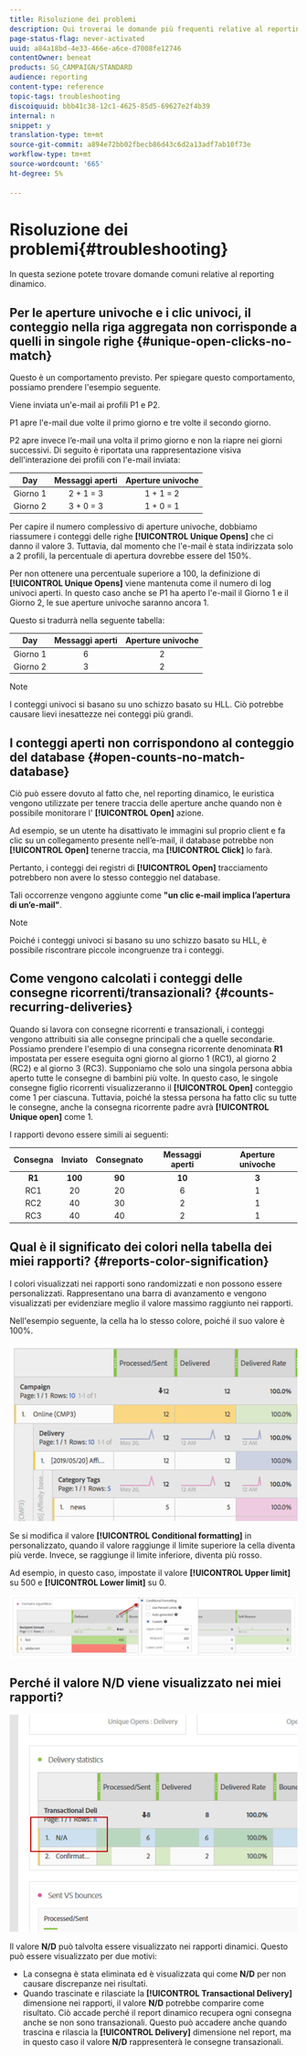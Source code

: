 ```yaml
---
title: Risoluzione dei problemi
description: Qui troverai le domande più frequenti relative al reporting dinamico.
page-status-flag: never-activated
uuid: a84a18bd-4e33-466e-a6ce-d7008fe12746
contentOwner: beneat
products: SG_CAMPAIGN/STANDARD
audience: reporting
content-type: reference
topic-tags: troubleshooting
discoiquuid: bbb41c38-12c1-4625-85d5-69627e2f4b39
internal: n
snippet: y
translation-type: tm+mt
source-git-commit: a894e72bb02fbecb86d43c6d2a13adf7ab10f73e
workflow-type: tm+mt
source-wordcount: '665'
ht-degree: 5%

---
```



# Risoluzione dei problemi{#troubleshooting}

In questa sezione potete trovare domande comuni relative al reporting dinamico.

## Per le aperture univoche e i clic univoci, il conteggio nella riga aggregata non corrisponde a quelli in singole righe {#unique-open-clicks-no-match}

Questo è un comportamento previsto.
Per spiegare questo comportamento, possiamo prendere l&#39;esempio seguente.

Viene inviata un&#39;e-mail ai profili P1 e P2.

P1 apre l&#39;e-mail due volte il primo giorno e tre volte il secondo giorno.

P2 apre invece l’e-mail una volta il primo giorno e non la riapre nei giorni successivi.
Di seguito è riportata una rappresentazione visiva dell&#39;interazione dei profili con l&#39;e-mail inviata:

<table> 
 <thead> 
  <tr> 
   <th align="center"> <strong>Day</strong> <br /> </th> 
   <th align="center"> <strong>Messaggi aperti</strong> <br /> </th> 
   <th align="center"> <strong>Aperture univoche</strong> <br /> </th> 
  </tr> 
 </thead> 
 <tbody> 
  <tr> 
   <td align="center"> Giorno 1<br /> </td> 
   <td align="center"> 2 + 1 = 3<br /> </td> 
   <td align="center"> 1 + 1 = 2<br /> </td> 
  </tr> 
  <tr> 
   <td align="center"> Giorno 2<br /> </td> 
   <td align="center"> 3 + 0 = 3<br /> </td> 
   <td align="center"> 1 + 0 = 1<br /> </td> 
  </tr>
 </tbody> 
</table>

Per capire il numero complessivo di aperture univoche, dobbiamo riassumere i conteggi delle righe **[!UICONTROL Unique Opens]** che ci danno il valore 3. Tuttavia, dal momento che l&#39;e-mail è stata indirizzata solo a 2 profili, la percentuale di apertura dovrebbe essere del 150%.

Per non ottenere una percentuale superiore a 100, la definizione di **[!UICONTROL Unique Opens]** viene mantenuta come il numero di log univoci aperti. In questo caso anche se P1 ha aperto l&#39;e-mail il Giorno 1 e il Giorno 2, le sue aperture univoche saranno ancora 1.

Questo si tradurrà nella seguente tabella:

<table> 
 <thead> 
  <tr> 
   <th align="center"> <strong>Day</strong> <br /> </th> 
   <th align="center"> <strong>Messaggi aperti</strong> <br /> </th> 
   <th align="center"> <strong>Aperture univoche</strong> <br /> </th> 
  </tr> 
 </thead> 
 <tbody> 
  <tr> 
   <td align="center"> Giorno 1<br /> </td> 
   <td align="center"> 6<br /> </td> 
   <td align="center"> 2<br /> </td>
  </tr> 
  <tr> 
   <td align="center"> Giorno 2<br /> </td> 
   <td align="center"> 3<br /> </td> 
   <td align="center"> 2<br /> </td> 
  </tr> 
 </tbody> 
</table>

>[!NOTE]
>
>I conteggi univoci si basano su uno schizzo basato su HLL. Ciò potrebbe causare lievi inesattezze nei conteggi più grandi.

## I conteggi aperti non corrispondono al conteggio del database {#open-counts-no-match-database}

Ciò può essere dovuto al fatto che, nel reporting dinamico, le euristica vengono utilizzate per tenere traccia delle aperture anche quando non è possibile monitorare l&#39; **[!UICONTROL Open]** azione.

Ad esempio, se un utente ha disattivato le immagini sul proprio client e fa clic su un collegamento presente nell’e-mail, il database potrebbe non **[!UICONTROL Open]** tenerne traccia, ma **[!UICONTROL Click]** lo farà.

Pertanto, i conteggi dei registri di **[!UICONTROL Open]** tracciamento potrebbero non avere lo stesso conteggio nel database.

Tali occorrenze vengono aggiunte come **&quot;un clic e-mail implica l’apertura di un’e-mail&quot;**.

>[!NOTE]
>
>Poiché i conteggi univoci si basano su uno schizzo basato su HLL, è possibile riscontrare piccole incongruenze tra i conteggi.

## Come vengono calcolati i conteggi delle consegne ricorrenti/transazionali? {#counts-recurring-deliveries}

Quando si lavora con consegne ricorrenti e transazionali, i conteggi vengono attribuiti sia alle consegne principali che a quelle secondarie.
Possiamo prendere l&#39;esempio di una consegna ricorrente denominata **R1** impostata per essere eseguita ogni giorno al giorno 1 (RC1), al giorno 2 (RC2) e al giorno 3 (RC3).
Supponiamo che solo una singola persona abbia aperto tutte le consegne di bambini più volte. In questo caso, le singole consegne figlio ricorrenti visualizzeranno il **[!UICONTROL Open]** conteggio come 1 per ciascuna.
Tuttavia, poiché la stessa persona ha fatto clic su tutte le consegne, anche la consegna ricorrente padre avrà **[!UICONTROL Unique open]** come 1.

I rapporti devono essere simili ai seguenti:

<table> 
 <thead> 
  <tr> 
   <th align="center"> <strong>Consegna</strong> <br /> </th> 
   <th align="center"> <strong>Inviato</strong> <br /> </th> 
   <th align="center"> <strong>Consegnato</strong> <br /> </th>
   <th align="center"> <strong>Messaggi aperti</strong> <br /> </th> 
   <th align="center"> <strong>Aperture univoche</strong> <br /> </th>
  </tr> 
 </thead> 
 <tbody> 
  <tr> 
   <td align="center"> <strong>R1<br/> </td> 
   <td align="center"> <strong>100<br/> </td> 
   <td align="center"> <strong>90<br/> </td> 
   <td align="center"> <strong>10<br/> </td> 
   <td align="center"> <strong>3<br/> </td> 
  </tr> 
  <tr> 
   <td align="center"> RC1<br/> </td> 
   <td align="center"> 20<br /> </td> 
   <td align="center"> 20<br /> </td> 
   <td align="center"> 6<br /> </td> 
   <td align="center"> 1<br /> </td> 
  </tr>
    <tr> 
   <td align="center"> RC2<br /> </td> 
   <td align="center"> 40<br /> </td> 
   <td align="center"> 30<br /> </td> 
   <td align="center"> 2<br /> </td> 
   <td align="center"> 1<br /> </td> 
  </tr> 
    <tr> 
   <td align="center"> RC3<br /> </td> 
   <td align="center"> 40<br /> </td> 
   <td align="center"> 40<br /> </td> 
   <td align="center"> 2<br /> </td> 
   <td align="center"> 1<br /> </td> 
  </tr> 
 </tbody> 
</table>

## Qual è il significato dei colori nella tabella dei miei rapporti? {#reports-color-signification}

I colori visualizzati nei rapporti sono randomizzati e non possono essere personalizzati. Rappresentano una barra di avanzamento e vengono visualizzati per evidenziare meglio il valore massimo raggiunto nei rapporti.

Nell&#39;esempio seguente, la cella ha lo stesso colore, poiché il suo valore è 100%.

![](assets/troubleshooting_1.png)

Se si modifica il valore **[!UICONTROL Conditional formatting]** in personalizzato, quando il valore raggiunge il limite superiore la cella diventa più verde. Invece, se raggiunge il limite inferiore, diventa più rosso.

Ad esempio, in questo caso, impostate il valore **[!UICONTROL Upper limit]** su 500 e **[!UICONTROL Lower limit]** su 0.

![](assets/troubleshooting_2.png)

## Perché il valore N/D viene visualizzato nei miei rapporti?

![](assets/troubleshooting_3.png)

Il valore **N/D** può talvolta essere visualizzato nei rapporti dinamici. Questo può essere visualizzato per due motivi:

* La consegna è stata eliminata ed è visualizzata qui come **N/D** per non causare discrepanze nei risultati.
* Quando trascinate e rilasciate la **[!UICONTROL Transactional Delivery]** dimensione nei rapporti, il valore **N/D** potrebbe comparire come risultato. Ciò accade perché il report dinamico recupera ogni consegna anche se non sono transazionali.
Questo può accadere anche quando trascina e rilascia la **[!UICONTROL Delivery]** dimensione nel report, ma in questo caso il valore **N/D** rappresenterà le consegne transazionali.
